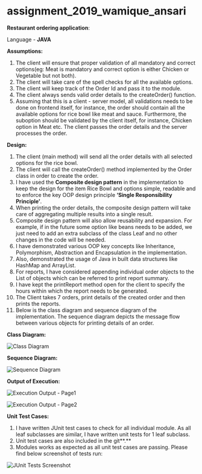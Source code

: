 # assignment_2019_wamique_ansari

**Restaurant ordering application**:

Language - **JAVA**

**Assumptions:**

1. The client will ensure that proper validation of all mandatory and correct options(eg: Meat is mandatory and correct option is either Chicken or Vegetable but not both).
2. The client will take care of the spell checks for all the available options.
3. The client will keep track of the Order Id and pass it to the module.
4. The client always sends valid order details to the createOrder() function.
5. Assuming that this is a client - server model, all validations needs to be done on frontend itself, for instance, the order should contain all the available options for rice bowl like meat and sauce. Furthermore, the suboption should be validated by the client itself, for instance, Chicken option in Meat etc. The client passes the order details and the server processes the order.



**Design:**

1. The client (main method) will send all the order details with all selected options for the rice bowl.
2. The client will call the createOrder() method implemented by the Order class in order to create the order.
3. I have used the **Composite design pattern** in the implementation to keep the design for the item Rice Bowl and options simple, readable and to enforce the key OOP design principle **‘Single Responsibility Principle’**.
4. When printing the order details, the composite design pattern will take care of aggregating multiple results into a single result.
5. Composite design pattern will also allow reusability and expansion. For example, if in the future some option like beans needs to be added, we just need to add an extra subclass of the class Leaf and no other changes in the code will be needed.
6. I have demonstrated various OOP key concepts like Inheritance, Polymorphism, Abstraction and Encapsulation in the implementation. 
7. Also, demonstrated the usage of Java in built data structures like HashMap and ArrayList.
8. For reports, I have considered appending individual order objects to the List of objects which can be referred to print report summary.
9. I have kept the printReport method open for the client to specify the hours within which the report needs to be generated.
10. The Client takes 7 orders, print details of the created order and then prints the reports.
11. Below is the class diagram and sequence diagram of the implementation. The sequence diagram depicts the message flow between various objects for printing details of an order.



**Class Diagram:**

![Class Diagram](https://raw.github.com/wamiquem/assignment_2019_wamique_ansari/blob/master/Class%20Diagram.png)

**Sequence Diagram:**

![Sequence Diagram](https://raw.github.com/wamiquem/assignment_2019_wamique_ansari/blob/master/Sequence%20Diagram.png)


**Output of Execution:**

![Execution Output - Page1](https://raw.github.com/wamiquem/assignment_2019_wamique_ansari/blob/master/program_output_page1.png)


![Execution Output - Page2](https://raw.github.com/wamiquem/assignment_2019_wamique_ansari/blob/master/program_output_page2.png)

**Unit Test Cases:**

1. I have written JUnit test cases to check for all individual module. As all leaf subclasses are similar, I have written unit tests for 1 leaf subclass.
2. Unit test cases are also included in the git**.**
3. Modules works as expected as all unit test cases are passing. Please find below screenshot of tests run:

![JUnit Tests Screenshot](https://raw.github.com/wamiquem/assignment_2019_wamique_ansari/blob/master/JUnit_Tests_ouput.png)
